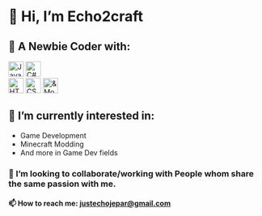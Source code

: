 # 👋 Hi, I’m Echo2craft

## 🌱 A Newbie Coder with:
<p align="left">
<img src="https://img.shields.io/badge/1_Year_and_More-Java-ED8B00?style=for-the-badge&labelColor=282C34" alt="Java Exp Logo" title="Java" height="30"/>
<img src="https://img.shields.io/badge/C%23-8835e6?style=for-the-badge" alt="C# Exp Logo" title="C#" height="30"/></br>
<img src="https://img.shields.io/badge/7_Months_and_More-HTML5-D13B3B?style=for-the-badge&labelColor=282C34" alt="HTML5 Exp Logo" title="HTML5" height="30"/>
<img src="https://img.shields.io/badge/CSS3-3590e6?style=for-the-badge" alt="CSS3 Exp Logo" title="CSS3" height="30"/>
<img src="https://img.shields.io/badge/&-Still_Learning_More-e2daeb?style=for-the-badge&labelColor=282C34" alt="& More" title="& More" height="30"/>
</p>

## 👀 I’m currently interested in:
- Game Development
- Minecraft Modding
- And more in Game Dev fields
### 💞️ I’m looking to collaborate/working with People whom share the same passion with me.
#### 📫 How to reach me: justechojepar@gmail.com

<!---
Echo2craft/Echo2craft is a ✨ special ✨ repository because its `README.md` (this file) appears on your GitHub profile.
You can click the Preview link to take a look at your changes.
--->

